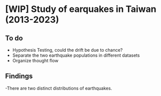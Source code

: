 # [WIP] Study of earquakes in Taiwan (2013-2023)

## To do 

- Hypothesis Testing, could the drift be due to chance?
- Separate the two earthquake populations in different datasets
- Organize thought flow


## Findings

-There are two distinct distributions of earthquakes. 